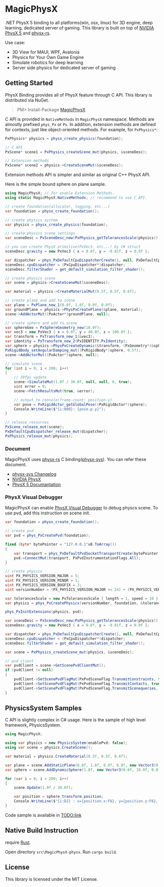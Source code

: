 # MagicPhysX
.NET PhysX 5 binding to all platforms(win, osx, linux) for 3D engine, deep learning, dedicated server of gaming. This library is built on top of [NVIDIA PhysX 5](https://github.com/NVIDIA-Omniverse/PhysX) and [physx-rs](https://github.com/EmbarkStudios/physx-rs).

Use case:
* 3D View for MAUI, WPF, Avalonia
* Physics for Your Own Game Engine
* Simulate robotics for deep learning
* Server side physics for dedicated server of gaming

Getting Started
---
PhysX Binding provides all of PhysX feature through C API. This library is distributed via NuGet.

> PM> Install-Package [MagicPhysX](https://www.nuget.org/packages/MagicPhysX)

C API is provided in `NativeMethods` in `MagicPhysX` namespace. Methods are almostly prefixed `phys_Px` or `Px`. In addition, extension methods are defined for contexts, just like object-oriented methods. For example, for `PxPhysics*`:

```csharp
PxPhysics* physics = physx_create_physics(foundation);

// C API
PxScene* scene1 = PxPhysics_createScene_mut(physics, &sceneDesc);

// Extension methods
PxScene* scene2 = physics->CreateSceneMut(&sceneDesc);
```

Extension methods API is simpler and similar as original C++ PhysX API.

Here is the simple bound sphere on plane sample.

```csharp
using MagicPhysX; // for enable Extension Methods.
using static MagicPhysX.NativeMethods; // recommend to use C API.

// create foundation(allocator, logging, etc...)
var foundation = physx_create_foundation();

// create physics system
var physics = physx_create_physics(foundation);

// create physics scene settings
var sceneDesc = PxSceneDesc_new(PxPhysics_getTolerancesScale(physics));

// you can create PhysX primitive(PxVec3, etc...) by C# struct
sceneDesc.gravity = new PxVec3 { x = 0.0f, y = -9.81f, z = 0.0f };

var dispatcher = phys_PxDefaultCpuDispatcherCreate(1, null, PxDefaultCpuDispatcherWaitForWorkMode.WaitForWork, 0);
sceneDesc.cpuDispatcher = (PxCpuDispatcher*)dispatcher;
sceneDesc.filterShader = get_default_simulation_filter_shader();

// create physics scene
var scene = physics->CreateSceneMut(&sceneDesc);

var material = physics->CreateMaterialMut(0.5f, 0.5f, 0.6f);

// create plane and add to scene
var plane = PxPlane_new_1(0.0f, 1.0f, 0.0f, 0.0f);
var groundPlane = physics->PhysPxCreatePlane(&plane, material);
scene->AddActorMut((PxActor*)groundPlane, null);

// create sphere and add to scene
var sphereGeo = PxSphereGeometry_new(10.0f);
var vec3 = new PxVec3 { x = 0.0f, y = 40.0f, z = 100.0f };
var transform = PxTransform_new_1(&vec3);
var identity = PxTransform_new_2(PxIDENTITY.PxIdentity);
var sphere = physics->PhysPxCreateDynamic(&transform, (PxGeometry*)&sphereGeo, material, 10.0f, &identity);
PxRigidBody_setAngularDamping_mut((PxRigidBody*)sphere, 0.5f);
scene->AddActorMut((PxActor*)sphere, null);

// simulate scene
for (int i = 0; i < 200; i++)
{
    // 30fps update
    scene->SimulateMut(1.0f / 30.0f, null, null, 0, true);
    uint error = 0;
    scene->FetchResultsMut(true, &error);

    // output to console(frame-count: position-y)
    var pose = PxRigidActor_getGlobalPose((PxRigidActor*)sphere);
    Console.WriteLine($"{i:000}: {pose.p.y}");
}

// release resources
PxScene_release_mut(scene);
PxDefaultCpuDispatcher_release_mut(dispatcher);
PxPhysics_release_mut(physics);
```

### Document

MagicPhysX uses [physx-rs](https://github.com/EmbarkStudios/physx-rs) C binding([physx-sys](https://github.com/EmbarkStudios/physx-rs/tree/main/physx-sys)). You can refer these document.

* [physx-sys Changelog](https://github.com/EmbarkStudios/physx-rs/blob/main/physx-sys/CHANGELOG.md)
* [NVIDIA PhysX](https://github.com/NVIDIA-Omniverse/PhysX)
* [PhysX 5 Documantation](https://nvidia-omniverse.github.io/PhysX/physx/5.1.3/)

### PhysX Visual Debugger

MagicPhysX can enable [PhysX Visual Debugger](https://developer.nvidia.com/physx-visual-debugger) to debug physcs scene. To use pvd, add this instruction on scene init.

```csharp
var foundation = physx_create_foundation();

// create pvd
var pvd = phys_PxCreatePvd(foundation);

fixed (byte* bytePointer = "127.0.0.1"u8.ToArray())
{
    var transport = phys_PxDefaultPvdSocketTransportCreate(bytePointer, 5425, 10);
    pvd->ConnectMut(transport, PxPvdInstrumentationFlags.All);
}

// create physics
uint PX_PHYSICS_VERSION_MAJOR = 5;
uint PX_PHYSICS_VERSION_MINOR = 1;
uint PX_PHYSICS_VERSION_BUGFIX = 3;
uint versionNumber = (PX_PHYSICS_VERSION_MAJOR << 24) + (PX_PHYSICS_VERSION_MINOR << 16) + (PX_PHYSICS_VERSION_BUGFIX << 8);

var tolerancesScale = new PxTolerancesScale { length = 1, speed = 10 };
var physics = phys_PxCreatePhysics(versionNumber, foundation, &tolerancesScale, true, pvd, null);

phys_PxInitExtensions(physics, pvd);

var sceneDesc = PxSceneDesc_new(PxPhysics_getTolerancesScale(physics));
sceneDesc.gravity = new PxVec3 { x = 0.0f, y = -9.81f, z = 0.0f };

var dispatcher = phys_PxDefaultCpuDispatcherCreate(1, null, PxDefaultCpuDispatcherWaitForWorkMode.WaitForWork, 0);
sceneDesc.cpuDispatcher = (PxCpuDispatcher*)dispatcher;
sceneDesc.filterShader = get_default_simulation_filter_shader();

var scene = PxPhysics_createScene_mut(physics, &sceneDesc);

// pvd client
var pvdClient = scene->GetScenePvdClientMut();
if (pvdClient != null)
{
    pvdClient->SetScenePvdFlagMut(PxPvdSceneFlag.TransmitConstraints, true);
    pvdClient->SetScenePvdFlagMut(PxPvdSceneFlag.TransmitContacts, true);
    pvdClient->SetScenePvdFlagMut(PxPvdSceneFlag.TransmitScenequeries, true);
}
```

PhysicsSystem Samples
---
C API is slightly complex in C# usage. Here is the sample of high level framework, PhysicsSystem.

```csharp
using MagicPhysX;

using var physics = new PhysicsSystem(enablePvd: false);
using var scene = physics.CreateScene();

var material = physics.CreateMaterial(0.5f, 0.5f, 0.6f);

var plane = scene.AddStaticPlane(0.0f, 1.0f, 0.0f, 0.0f, new Vector3(0, 0, 0), Quaternion.Identity, material);
var sphere = scene.AddDynamicSphere(1.0f, new Vector3(0.0f, 10.0f, 0.0f), Quaternion.Identity, 10.0f, material);

for (var i = 0; i < 200; i++)
{
    scene.Update(1.0f / 30.0f);

    var position = sphere.transform.position;
    Console.WriteLine($"{i:D2} : x={position.x:F6}, y={position.y:F6}, z={position.z:F6}");
}
```

Code sample is available in [TODO:link](linklinklink)

Native Build Instruction
---
require [Rust](https://www.rust-lang.org/).

Open directory `src\MagicPhysX-physx`.
Run `cargo build`.

License
---
This library is licensed under the MIT License.